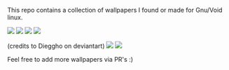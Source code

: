 This repo contains a collection of wallpapers I found or made for Gnu/Void linux.

<img src="https://raw.githubusercontent.com/siduck76/voidlinux-wallpapers/main/light_blue/voidblue.png"> 
<img src="https://raw.githubusercontent.com/siduck76/voidlinux-wallpapers/main/light_blue/voidfi.png">

<img src="https://raw.githubusercontent.com/siduck76/voidlinux-wallpapers/main/purple/light-purple.png"> 
<img src="https://raw.githubusercontent.com/siduck76/voidlinux-wallpapers/main/purple/purpleVoid.jpg">

(credits to Dieggho on deviantart)
<img src="https://raw.githubusercontent.com/siduck76/voidlinux-wallpapers/main/greenish/green.png">
<img src="https://raw.githubusercontent.com/siduck76/voidlinux-wallpapers/main/greenish/strips.jpg">

Feel free to add more wallpapers via PR's :)
